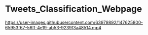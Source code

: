 # Tweets_Classification_Webpage

https://user-images.githubusercontent.com/63979892/147625800-65953f67-56ff-4e19-ab53-9239f3a48514.mp4


